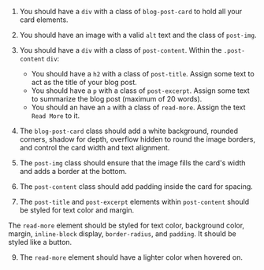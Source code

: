 1. You should have a `div` with a class of `blog-post-card` to hold all your card elements.

2. You should have an image with a valid `alt` text and the class of `post-img`.

3. You should have a `div` with a class of `post-content`. Within the `.post-content` `div`:
    - You should have a `h2` with a class of `post-title`. Assign some text to act as the title of your blog post.
    - You should have a `p` with a class of `post-excerpt`. Assign some text to summarize the blog post (maximum of 20 words).
    - You should an have an `a` with a class of `read-more`. Assign the text `Read More` to it.

4. The `blog-post-card` class should add a white background, rounded corners, shadow for depth, overflow hidden to round the image borders, and control the card width and text alignment.

5. The `post-img` class should ensure that the image fills the card's width and adds a border at the bottom.

6. The `post-content` class should add padding inside the card for spacing.

7. The `post-title` and `post-excerpt` elements within `post-content` should be styled for text color and margin.

The `read-more` element should be styled for text color, background color, margin, `inline-block` display, `border-radius`, and `padding`. It should be styled like a button.

9. The `read-more` element should have a lighter color when hovered on.